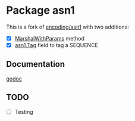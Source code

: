 # Package asn1

This is a fork of [encoding/asn1](https://golang.org/pkg/encoding/asn1/)
with two additions:

- [x] [MarshalWithParams](https://godoc.org/github.com/dim13/asn1#MarshalWithParams)
  method
- [x] [asn1.Tag](https://godoc.org/github.com/dim13/asn1#Tag)
  field to tag a SEQUENCE

## Documentation

[godoc](https://godoc.org/github.com/dim13/asn1)

## TODO

- [ ] Testing
